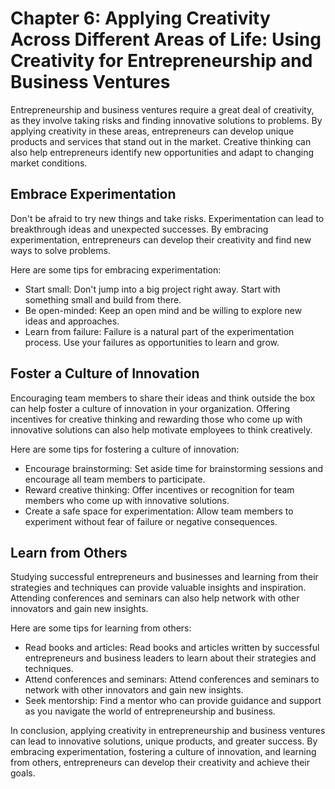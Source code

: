 Chapter 6: Applying Creativity Across Different Areas of Life: Using Creativity for Entrepreneurship and Business Ventures
==========================================================================================================================

Entrepreneurship and business ventures require a great deal of creativity, as they involve taking risks and finding innovative solutions to problems. By applying creativity in these areas, entrepreneurs can develop unique products and services that stand out in the market. Creative thinking can also help entrepreneurs identify new opportunities and adapt to changing market conditions.

Embrace Experimentation
-----------------------

Don't be afraid to try new things and take risks. Experimentation can lead to breakthrough ideas and unexpected successes. By embracing experimentation, entrepreneurs can develop their creativity and find new ways to solve problems.

Here are some tips for embracing experimentation:

* Start small: Don't jump into a big project right away. Start with something small and build from there.
* Be open-minded: Keep an open mind and be willing to explore new ideas and approaches.
* Learn from failure: Failure is a natural part of the experimentation process. Use your failures as opportunities to learn and grow.

Foster a Culture of Innovation
------------------------------

Encouraging team members to share their ideas and think outside the box can help foster a culture of innovation in your organization. Offering incentives for creative thinking and rewarding those who come up with innovative solutions can also help motivate employees to think creatively.

Here are some tips for fostering a culture of innovation:

* Encourage brainstorming: Set aside time for brainstorming sessions and encourage all team members to participate.
* Reward creative thinking: Offer incentives or recognition for team members who come up with innovative solutions.
* Create a safe space for experimentation: Allow team members to experiment without fear of failure or negative consequences.

Learn from Others
-----------------

Studying successful entrepreneurs and businesses and learning from their strategies and techniques can provide valuable insights and inspiration. Attending conferences and seminars can also help network with other innovators and gain new insights.

Here are some tips for learning from others:

* Read books and articles: Read books and articles written by successful entrepreneurs and business leaders to learn about their strategies and techniques.
* Attend conferences and seminars: Attend conferences and seminars to network with other innovators and gain new insights.
* Seek mentorship: Find a mentor who can provide guidance and support as you navigate the world of entrepreneurship and business.

In conclusion, applying creativity in entrepreneurship and business ventures can lead to innovative solutions, unique products, and greater success. By embracing experimentation, fostering a culture of innovation, and learning from others, entrepreneurs can develop their creativity and achieve their goals.
